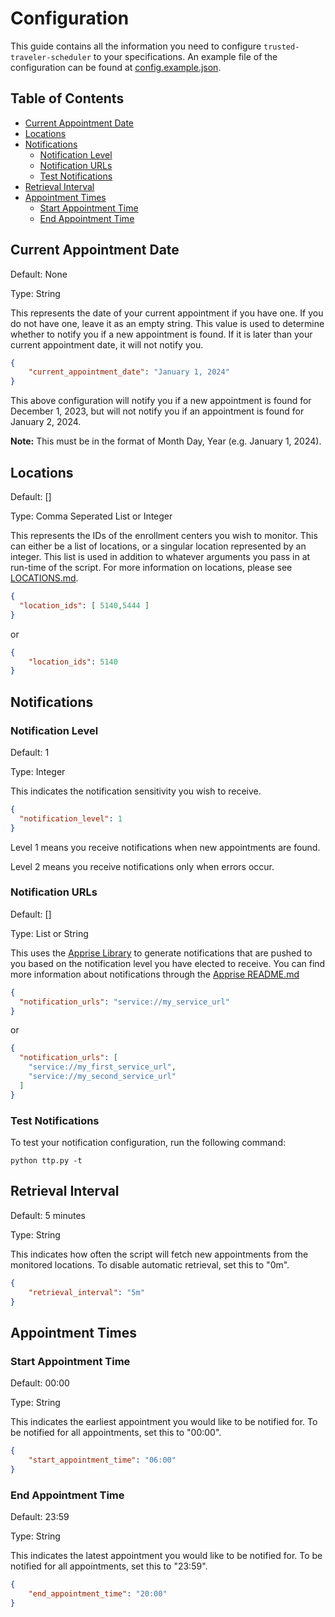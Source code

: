 # Configuration
This guide contains all the information you need to configure `trusted-traveler-scheduler` to your specifications. An example file of the configuration can be found at [config.example.json](config.example.json).

## Table of Contents

- [Current Appointment Date](#current-appointment-date)
- [Locations](#locations)
- [Notifications](#notifications)
  - [Notification Level](#notification-level)
  - [Notification URLs](#notification-urls)
  - [Test Notifications](#test-notifications)
- [Retrieval Interval](#retrieval-interval)
- [Appointment Times](#appointment-times)
  - [Start Appointment Time](#start-appointment-time)
  - [End Appointment Time](#end-appointment-time)

## Current Appointment Date

Default: None

Type: String

This represents the date of your current appointment if you have one. If you do not have one, leave it as an empty string. This value is used to determine whether to notify you if a new appointment is found. If it is later than your current appointment date, it will not notify you.

```json
{
	"current_appointment_date": "January 1, 2024"
}
```

This above configuration will notify you if a new appointment is found for December 1, 2023, but will not notify you if an appointment is found for January 2, 2024.

**Note:** This must be in the format of Month Day, Year (e.g. January 1, 2024).

## Locations

Default: []

Type: Comma Seperated List or Integer

This represents the IDs of the enrollment centers you wish to monitor. This can either be a list of locations, or a singular location represented by an integer. This list is used in addition to whatever arguments you pass in at run-time of the script. For more information on locations, please see [LOCATIONS.md](LOCATIONS.md).

```json
{
  "location_ids": [ 5140,5444 ]
}
```

or

```json
{
    "location_ids": 5140
}
```

## Notifications

### Notification Level
Default: 1

Type: Integer

This indicates the notification sensitivity you wish to receive. 
```json
{
  "notification_level": 1
}
```
Level 1 means you receive notifications when new appointments are found.

Level 2 means you receive notifications only when errors occur.

### Notification URLs

Default: []

Type: List or String

This uses the [Apprise Library][0] to generate notifications that are pushed to you based on the notification level you have elected to receive. You can find more information about notifications through the [Apprise README.md][1]

```json
{
  "notification_urls": "service://my_service_url"
}
```

or

```json
{
  "notification_urls": [
    "service://my_first_service_url",
    "service://my_second_service_url"
  ]
}
```

### Test Notifications
To test your notification configuration, run the following command:
```shell
python ttp.py -t
```

## Retrieval Interval
Default: 5 minutes

Type: String

This indicates how often the script will fetch new appointments from the monitored locations. To disable automatic retrieval, set this to "0m".

```json
{
    "retrieval_interval": "5m"
}
```

## Appointment Times

### Start Appointment Time
Default: 00:00

Type: String

This indicates the earliest appointment you would like to be notified for. To be notified for all appointments, set this to "00:00".

```json
{
    "start_appointment_time": "06:00"
}
```

### End Appointment Time
Default: 23:59

Type: String

This indicates the latest appointment you would like to be notified for. To be notified for all appointments, set this to "23:59".

```json
{
    "end_appointment_time": "20:00"
}
```



[0]: https://github.com/caronc/apprise
[1]: https://github.com/caronc/apprise#supported-notifications
